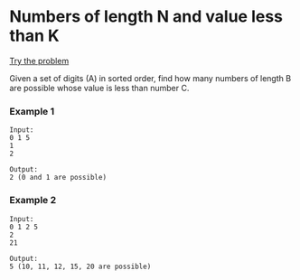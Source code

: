 # Numbers of length N and value less than K
[Try the problem](https://www.interviewbit.com/problems/numbers-of-length-n-and-value-less-than-k/)

Given a set of digits (A) in sorted order, find how many numbers of length B are possible whose value is less than number C.

### Example 1

```
Input:
0 1 5  
1  
2  

Output:  
2 (0 and 1 are possible)  
```

### Example 2

```
Input:
0 1 2 5  
2  
21

Output:
5 (10, 11, 12, 15, 20 are possible)
```